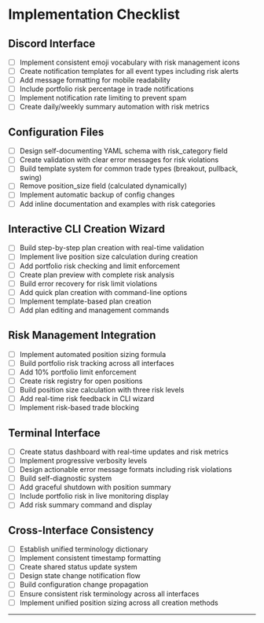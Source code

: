 # Implementation Checklist

## Discord Interface
- [ ] Implement consistent emoji vocabulary with risk management icons
- [ ] Create notification templates for all event types including risk alerts
- [ ] Add message formatting for mobile readability
- [ ] Include portfolio risk percentage in trade notifications
- [ ] Implement notification rate limiting to prevent spam
- [ ] Create daily/weekly summary automation with risk metrics

## Configuration Files  
- [ ] Design self-documenting YAML schema with risk_category field
- [ ] Create validation with clear error messages for risk violations
- [ ] Build template system for common trade types (breakout, pullback, swing)
- [ ] Remove position_size field (calculated dynamically)
- [ ] Implement automatic backup of config changes
- [ ] Add inline documentation and examples with risk categories

## Interactive CLI Creation Wizard
- [ ] Build step-by-step plan creation with real-time validation
- [ ] Implement live position size calculation during creation
- [ ] Add portfolio risk checking and limit enforcement
- [ ] Create plan preview with complete risk analysis
- [ ] Build error recovery for risk limit violations
- [ ] Add quick plan creation with command-line options
- [ ] Implement template-based plan creation
- [ ] Add plan editing and management commands

## Risk Management Integration
- [ ] Implement automated position sizing formula
- [ ] Build portfolio risk tracking across all interfaces
- [ ] Add 10% portfolio limit enforcement
- [ ] Create risk registry for open positions
- [ ] Build position size calculation with three risk levels
- [ ] Add real-time risk feedback in CLI wizard
- [ ] Implement risk-based trade blocking

## Terminal Interface
- [ ] Create status dashboard with real-time updates and risk metrics
- [ ] Implement progressive verbosity levels
- [ ] Design actionable error message formats including risk violations
- [ ] Build self-diagnostic system
- [ ] Add graceful shutdown with position summary
- [ ] Include portfolio risk in live monitoring display
- [ ] Add risk summary command and display

## Cross-Interface Consistency
- [ ] Establish unified terminology dictionary
- [ ] Implement consistent timestamp formatting
- [ ] Create shared status update system
- [ ] Design state change notification flow
- [ ] Build configuration change propagation
- [ ] Ensure consistent risk terminology across all interfaces
- [ ] Implement unified position sizing across all creation methods

---

